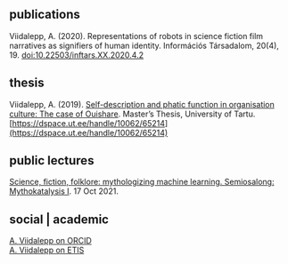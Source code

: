 ## publications

Viidalepp, A. (2020). Representations of robots in science fiction film narratives as signifiers of human identity. Információs Társadalom, 20(4), 19. [doi:10.22503/inftars.XX.2020.4.2](https://doi.org/10.22503/inftars.XX.2020.4.2)

## thesis

Viidalepp, A. (2019). [Self-description and phatic function in organisation culture: The case of Ouishare](https://dspace.ut.ee/handle/10062/65214). Master’s Thesis, University of Tartu. [https://dspace.ut.ee/handle/10062/65214](https://dspace.ut.ee/handle/10062/65214)

## public lectures

[Science, fiction, folklore: mythologizing machine learning. Semiosalong: Mythokatalysis I](https://www.youtube.com/watch?v=kmfXFkbVWRM&ab_channel=Semiosalong). 17 Oct 2021.


## social | academic

[A. Viidalepp on ORCID](https://orcid.org/0000-0002-6206-5681)<br>
[A. Viidalepp on ETIS](https://www.etis.ee/CV/Auli_Viidalepp/eng)

